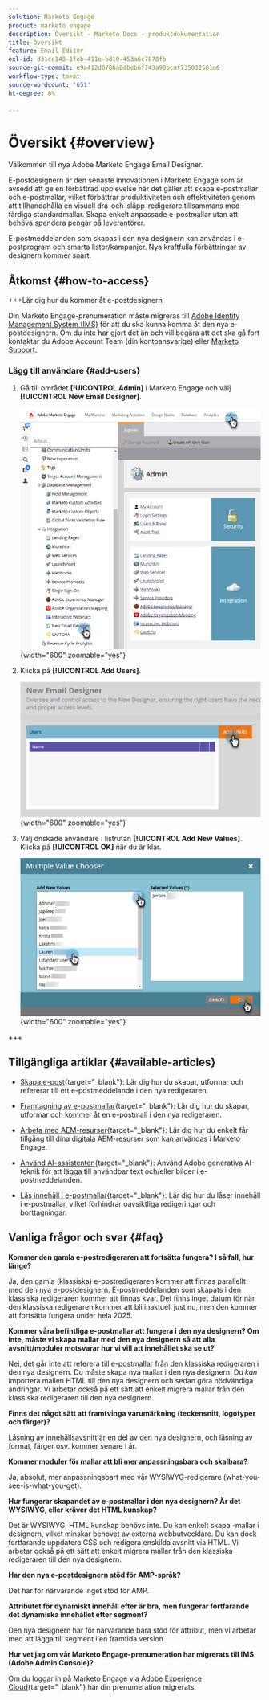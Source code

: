 ```yaml
---
solution: Marketo Engage
product: marketo engage
description: Översikt - Marketo Docs - produktdokumentation
title: Översikt
feature: Email Editor
exl-id: d31ce148-1feb-411e-bd10-453a6c7878fb
source-git-commit: e9a412d0786a0dbeb6f743a90bcaf735032561a6
workflow-type: tm+mt
source-wordcount: '651'
ht-degree: 0%

---
```


# Översikt {#overview}

Välkommen till nya Adobe Marketo Engage Email Designer.

E-postdesignern är den senaste innovationen i Marketo Engage som är avsedd att ge en förbättrad upplevelse när det gäller att skapa e-postmallar och e-postmallar, vilket förbättrar produktiviteten och effektiviteten genom att tillhandahålla en visuell dra-och-släpp-redigerare tillsammans med färdiga standardmallar. Skapa enkelt anpassade e-postmallar utan att behöva spendera pengar på leverantörer.

E-postmeddelanden som skapas i den nya designern kan användas i e-postprogram och smarta listor/kampanjer. Nya kraftfulla förbättringar av designern kommer snart.

## Åtkomst {#how-to-access}

+++Lär dig hur du kommer åt e-postdesignern

Din Marketo Engage-prenumeration måste migreras till [Adobe Identity Management System (IMS)](https://experienceleague.adobe.com/en/docs/marketo/using/product-docs/administration/marketo-with-adobe-identity/adobe-identity-management-overview) för att du ska kunna komma åt den nya e-postdesignern. Om du inte har gjort det än och vill begära att det ska gå fort kontaktar du Adobe Account Team (din kontoansvarige) eller [Marketo Support](https://nation.marketo.com/t5/support/ct-p/Support).

### Lägg till användare {#add-users}

1. Gå till området **[!UICONTROL Admin]** i Marketo Engage och välj **[!UICONTROL New Email Designer]**.

   ![Välja ny e-post-Designer i den vänstra navigeringen i Admin](assets/overview-1.png){width="600" zoomable="yes"}

1. Klicka på **[!UICONTROL Add Users]**.

   ![Knappen Lägg till användare](assets/overview-2.png){width="600" zoomable="yes"}

1. Välj önskade användare i listrutan **[!UICONTROL Add New Values]**. Klicka på **[!UICONTROL OK]** när du är klar.

   ![Välja användare från listan](assets/overview-3.png){width="600" zoomable="yes"}

+++

## Tillgängliga artiklar {#available-articles}

* [Skapa e-post](/help/marketo/product-docs/email-marketing/email-designer/email-authoring.md){target="_blank"}: Lär dig hur du skapar, utformar och refererar till ett e-postmeddelande i den nya redigeraren.

* [Framtagning av e-postmallar](/help/marketo/product-docs/email-marketing/email-designer/email-template-authoring.md){target="_blank"}: Lär dig hur du skapar, utformar och kommer åt en e-postmall i den nya redigeraren.

* [Arbeta med AEM-resurser](/help/marketo/product-docs/email-marketing/email-designer/aem-assets.md){target="_blank"}: Lär dig hur du enkelt får tillgång till dina digitala AEM-resurser som kan användas i Marketo Engage.

* [Använd AI-assistenten](/help/marketo/product-docs/email-marketing/email-designer/ai-assistant.md){target="_blank"}: Använd Adobe generativa AI-teknik för att lägga till användbar text och/eller bilder i e-postmeddelanden.

* [Lås innehåll i e-postmallar](/help/marketo/product-docs/email-marketing/email-designer/content-locking.md){target="_blank"}: Lär dig hur du låser innehåll i e-postmallar, vilket förhindrar oavsiktliga redigeringar och borttagningar.

## Vanliga frågor och svar {#faq}

**Kommer den gamla e-postredigeraren att fortsätta fungera? I så fall, hur länge?**

Ja, den gamla (klassiska) e-postredigeraren kommer att finnas parallellt med den nya e-postdesignern. E-postmeddelanden som skapats i den klassiska redigeraren kommer att finnas kvar. Det finns inget datum för när den klassiska redigeraren kommer att bli inaktuell just nu, men den kommer att fortsätta fungera under hela 2025.

**Kommer våra befintliga e-postmallar att fungera i den nya designern? Om inte, måste vi skapa mallar med den nya designern så att alla avsnitt/moduler motsvarar hur vi vill att innehållet ska se ut?**

Nej, det går inte att referera till e-postmallar från den klassiska redigeraren i den nya designern. Du måste skapa nya mallar i den nya designern. Du _kan_ importera mallen HTML till den nya designern och sedan göra nödvändiga ändringar. Vi arbetar också på ett sätt att enkelt migrera mallar från den klassiska redigeraren till den nya designern.

**Finns det något sätt att framtvinga varumärkning (teckensnitt, logotyper och färger)?**

Låsning av innehållsavsnitt är en del av den nya designern, och låsning av format, färger osv. kommer senare i år.

**Kommer moduler för mallar att bli mer anpassningsbara och skalbara?**

Ja, absolut, mer anpassningsbart med vår WYSIWYG-redigerare (what-you-see-is-what-you-get).

**Hur fungerar skapandet av e-postmallar i den nya designern? Är det WYSIWYG, eller kräver det HTML kunskap?**

Det är WYSIWYG; HTML kunskap behövs inte. Du kan enkelt skapa
-mallar i designern, vilket minskar behovet av externa webbutvecklare. Du kan dock fortfarande uppdatera CSS och redigera enskilda avsnitt via HTML. Vi arbetar också på ett sätt att enkelt migrera mallar från den klassiska redigeraren till den nya designern.

**Har den nya e-postdesignern stöd för AMP-språk?**

Det har för närvarande inget stöd för AMP.

**Attributet för dynamiskt innehåll efter är bra, men fungerar fortfarande det dynamiska innehållet efter segment?**

Den nya designern har för närvarande bara stöd för attribut, men vi arbetar med att lägga till segment i en framtida version.

**Hur vet jag om vår Marketo Engage-prenumeration har migrerats till IMS (Adobe Admin Console)?**

Om du loggar in på Marketo Engage via [Adobe Experience Cloud](https://experiencecloud.adobe.com/){target="_blank"} har din prenumeration migrerats.
